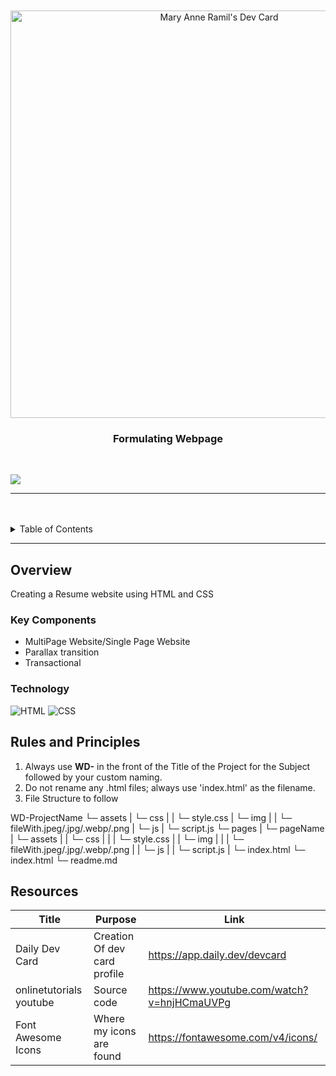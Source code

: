 <a name="readme-top">

<br/>

<br />
<div align="center">
 <a href="https://app.daily.dev/maryanneramil"><img src="https://api.daily.dev/devcards/v2/sd6sPcxxQfMl3mtXjnEjM.png?type=wide&r=fbh" width="652" alt="Mary Anne Ramil's Dev Card"/></a>

  <h3 align="center">Formulating Webpage</h3>
</div>
<br />

![](https://visit-counter.vercel.app/counter.png?page=maryanneramil19/WD--SEATWORK-2-TC04)

---

<br />
<br />

<!-- TODO: If you want to add more layers for your readme -->
<details>
  <summary>Table of Contents</summary>
  <ol>
    <li>
      <a href="#overview">Overview</a>
      <ol>
        <li>
          <a href="#key-components">Key Components</a>
        </li>
        <li>
          <a href="#technology">Technology</a>
        </li>
      </ol>
    </li>
    <li>
      <a href="#rules-and-principles">Rules and Principles</a>
    </li>
    <li>
      <a href="#resources">Resources</a>
    </li>
  </ol>
</details>

---

## Overview


 Creating a Resume website using HTML and CSS


### Key Components
<!-- TODO: List of Key Components -->
<!-- The following are just sample -->
- MultiPage Website/Single Page Website
- Parallax transition
- Transactional

### Technology
<!-- TODO: List of Technology Used -->
![HTML](https://img.shields.io/badge/HTML-E34F26?style=for-the-badge&logo=html5&logoColor=white)
![CSS](https://img.shields.io/badge/CSS-1572B6?style=for-the-badge&logo=css3&logoColor=white)


## Rules and Principles
1. Always use **WD-** in the front of the Title of the Project for the Subject followed by your custom naming.
2. Do not rename any .html files; always use 'index.html' as the filename.
3. File Structure to follow

WD-ProjectName
└─ assets
|   └─ css
|   |   └─ style.css
|   └─ img
|   |   └─ fileWith.jpeg/.jpg/.webp/.png
|   └─ js
|       └─ script.js
└─ pages
|  └─ pageName
|     └─ assets
|     |  └─ css
|     |  |  └─ style.css
|     |  └─ img
|     |  |  └─ fileWith.jpeg/.jpg/.webp/.png
|     |  └─ js
|     |     └─ script.js
|     └─ index.html
└─ index.html
└─ readme.md

## Resources

<!-- TODO: Add References -->
| Title | Purpose | Link |
|-|-|-|
| Daily Dev Card | Creation Of dev card profile | https://app.daily.dev/devcard |
|  onlinetutorials youtube |  Source code |  https://www.youtube.com/watch?v=hnjHCmaUVPg |
| Font Awesome Icons  | Where my icons are found  | https://fontawesome.com/v4/icons/ |
